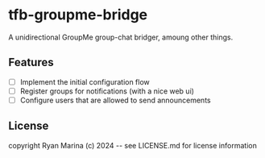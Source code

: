 # tfb-groupme-bridge

A unidirectional GroupMe group-chat bridger, amoung other things.

## Features

- [ ] Implement the initial configuration flow
- [ ] Register groups for notifications (with a nice web ui)
- [ ] Configure users that are allowed to send announcements

## License

copyright Ryan Marina (c) 2024 -- see LICENSE.md for license information